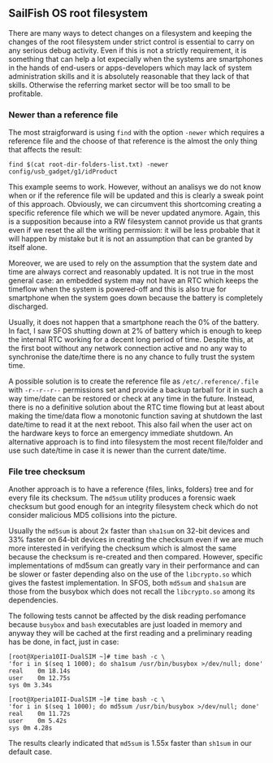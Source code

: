 ## SailFish OS root filesystem

There are many ways to detect changes on a filesystem and keeping the changes of the root filesystem under strict control is essential to carry on any serious debug activity. Even if this is not a strictly requirement, it is something that can help a lot expecially when the systems are smartphones in the hands of end-users or apps-developers which may lack of system administration skills and it is absolutely reasonable that they lack of that skills. Otherwise the referring market sector will be too small to be profitable.

### Newer than a reference file

The most straigforward is using `find` with the option `-newer` which requires a reference file and the choose of that reference is the almost the only thing that affects the result:

```
find $(cat root-dir-folders-list.txt) -newer config/usb_gadget/g1/idProduct
```

This example seems to work. However, without an analisys we do not know when or if the reference file will be updated and this is clearly a sweak point of this approach. Obviously, we can circumvent this shortcoming creating a specific reference file which we will be never updated anymore. Again, this is a supposition because into a RW filesystem cannot provide us that grants even if we reset the all the writing permission: it will be less probable that it will happen by mistake but it is not an assumption that can be granted by itself alone.

Moreover, we are used to rely on the assumption that the system date and time are always correct and reasonably updated. It is not true in the most general case: an embedded system may not have an RTC which keeps the timeflow when the system is powered-off and this is also true for smartphone when the system goes down because the battery is completely discharged.

Usually, it does not happen that a smartphone reach the 0% of the battery. In fact, I saw SFOS shutting down at 2% of battery which is enough to keep the internal RTC working for a decent long period of time. Despite this, at the first boot without any network connection active and no any way to synchronise the date/time there is no any chance to fully trust the system time.

A possible solution is to create the reference file as `/etc/.reference/.file` with `-r--r--r--` permissions set and provide a backup tarball for it in such a way time/date can be restored or check at any time in the future. Instead, there is no a definitive solution about the RTC time flowing but at least about making the time/data flow a monotonic function saving at shutdown the last date/time to read it at the next reboot. This also fail when the user act on the hardware keys to force an emergency immediate shutdown. An alternative approach is to find into filesystem the most recent file/folder and use such date/time in case it is newer than the current date/time.

### File tree checksum

Another approach is to have a reference {files, links, folders} tree and for every file its checksum. The `md5sum` utility produces a forensic waek checksum but good enough for an integrity filesystem check which do not consider malicious MD5 collisions into the picture. 

Usually the `md5sum` is about 2x faster than `sha1sum` on 32-bit devices and 33% faster on 64-bit devices in creating the checksum even if we are much more interested in verifying the checksum which is almost the same because the checksum is re-created and then compared. However, specific implementations of md5sum can greatly vary in their performance and can be slower or faster depending also on the use of the `libcrypto.so` which gives the fastest implementation. In SFOS, both `md5sum` and `sha1sum` are those from the busybox which does not recall the `libcrypto.so` among its dependencies.

The following tests cannot be affected by the disk reading perfomance because `busybox` and `bash` executables are just loaded in memory and anyway they will be cached at the first reading and a preliminary reading has be done, in fact, just in case:
```
[root@Xperia10II-DualSIM ~]# time bash -c \
'for i in $(seq 1 1000); do sha1sum /usr/bin/busybox >/dev/null; done'
real	0m 18.14s
user	0m 12.75s
sys	0m 3.34s

[root@Xperia10II-DualSIM ~]# time bash -c \
'for i in $(seq 1 1000); do md5sum /usr/bin/busybox >/dev/null; done'
real	0m 11.72s
user	0m 5.42s
sys	0m 4.28s
```
The results clearly indicated that `md5sum` is 1.55x faster than `sh1sum` in our default case. 




